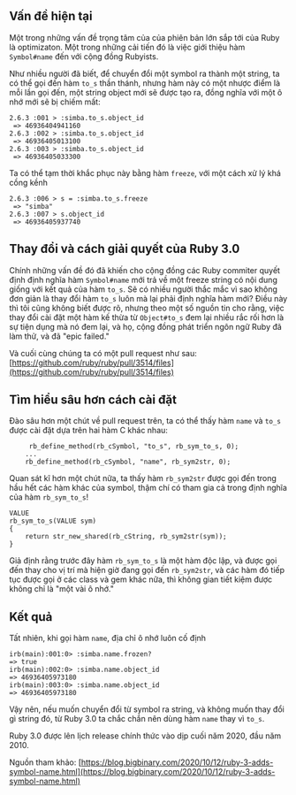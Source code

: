 ## Vấn đề hiện tại

Một trong những vấn đề trọng tâm của của phiên bản lớn sắp tới của Ruby là optimizaton. Một trong những cải tiến đó là việc giới thiệu hàm `Symbol#name` đến với cộng đồng Rubyists.

Như nhiều người đã biết, để chuyển đổi một symbol ra thành một string, ta có thể gọi đến hàm `to_s` thần thánh, nhưng hàm này có một nhược điểm là mỗi lần gọi đến, một string object mới sẽ được tạo ra, đồng nghĩa với một ô nhớ mới sẽ bị chiếm mất:
```
2.6.3 :001 > :simba.to_s.object_id
 => 46936404941160 
2.6.3 :002 > :simba.to_s.object_id
 => 46936405013100 
2.6.3 :003 > :simba.to_s.object_id
 => 46936405033300 
```

Ta có thể tạm thời khắc phục này bằng hàm `freeze`, với một cách xử lý khá cồng kềnh
```
2.6.3 :006 > s = :simba.to_s.freeze
 => "simba" 
2.6.3 :007 > s.object_id
 => 46936405937740 
```

## Thay đổi và cách giải quyết của Ruby 3.0

Chính những vấn đề đó đã khiến cho cộng đồng các Ruby commiter quyết định định nghĩa hàm `Symbol#name` mới trả về một freeze string có nội dung giống với kết quả của hàm `to_s`.
Sẽ có nhiều người thắc mắc vì sao không đơn giản là thay đổi hàm `to_s` luôn mà lại phải định nghĩa hàm mới?
Điều này thì tôi cũng không biết được rõ, nhưng theo một số nguồn tin cho rằng, việc thay đổi cài đặt một hàm kế thừa từ `Object#to_s` đem lại nhiều rắc rối hơn là sự tiện dụng mà nó đem lại, và họ, cộng đồng phát triển ngôn ngữ Ruby đã làm thử, và đã "epic failed."

Và cuối cùng chúng ta có một pull request như sau:
[https://github.com/ruby/ruby/pull/3514/files](https://github.com/ruby/ruby/pull/3514/files)

## Tìm hiểu sâu hơn cách cài đặt

Đào sâu hơn một chút về pull request trên, ta có thể thấy hàm `name` và `to_s` được cài đặt dựa trên hai hàm C khác nhau:
```
     rb_define_method(rb_cSymbol, "to_s", rb_sym_to_s, 0);
    ...
    rb_define_method(rb_cSymbol, "name", rb_sym2str, 0);
```

Quan sát kĩ hơn một chút nữa, ta thấy hàm `rb_sym2str` được gọi đến trong hầu hết các hàm khác của symbol, thậm chí có tham gia cả trong định nghĩa của hàm `rb_sym_to_s`!
```
VALUE
rb_sym_to_s(VALUE sym)
{
    return str_new_shared(rb_cString, rb_sym2str(sym));
}
```
Giả định rằng trước đây hàm `rb_sym_to_s` là một hàm độc lập, và được gọi đến thay cho vị trí mà hiện giờ đang gọi đến `rb_sym2str`, và các hàm đó tiếp tục được gọi ở các class và gem khác nữa, thì không gian tiết kiệm được không chỉ là "một vài ô nhớ."

## Kết quả

Tất nhiên, khi gọi hàm `name`, địa chỉ ô nhớ luôn cố định
```
irb(main):001:0> :simba.name.frozen?
=> true
irb(main):002:0> :simba.name.object_id
=> 46936405973180
irb(main):003:0> :simba.name.object_id
=> 46936405973180
```

Vậy nên, nếu muốn chuyển đổi từ symbol ra string, và không muốn thay đổi gì string đó, từ Ruby 3.0 ta chắc chắn nên dùng hàm `name` thay vì `to_s`.

Ruby 3.0 được lên lịch release chính thức vào dịp cuối năm 2020, đầu năm 2010.

Nguồn tham khảo: [https://blog.bigbinary.com/2020/10/12/ruby-3-adds-symbol-name.html](https://blog.bigbinary.com/2020/10/12/ruby-3-adds-symbol-name.html)